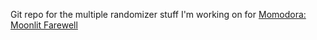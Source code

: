 Git repo for the multiple randomizer stuff I'm working on for [Momodora: Moonlit Farewell](https://store.steampowered.com/app/1747760/Momodora_Moonlit_Farewell/)
